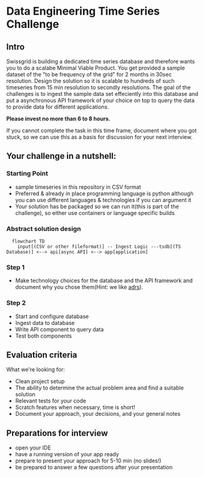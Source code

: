 # Data Engineering Time Series Challenge

## Intro

Swissgrid is building a dedicated time series database and therefore wants you to do a scalabe Minimal Viable Product. 
You get provided a sample dataset of the "to be frequency of the grid" for 2 months in 30sec resolution. Design the solution so it is scalable to hundreds of such timeseries from 15 min resolution to secondly resolutions.
The goal of the challenges is to ingest the sample data set effeciently into this database and put a asynchronous API framework of your choice on top to query the data to provide data for different applications.


**Please invest no more than 6 to 8 hours.**

If you cannot complete the task in this time frame, document where you got stuck, so we can use this as a basis for
discussion for your next interview.

## Your challenge in a nutshell:

### Starting Point

* sample timeseries in this repository in CSV format
* Preferred & already in place programming language is python although you can use different languages & technologies if you can argument it
* Your solution has be packaged so we can run it(this is part of the challenge), so either use containers or language specific builds

### Abstract solution design

```mermaid
  flowchart TD
    input[(CSV or other fileformat)] -- Ingest Logic ---tsdb[(TS Database)] <--> api[async API] <--> app[application]
```

### Step 1

* Make technology choices for the database and the API framework and document why you chose them(Hint: we like [adrs](https://adr.github.io/)).

### Step 2

* Start and configure database 
* Ingest data to database
* Write API component to query data
* Test both components 

## Evaluation criteria

What we're looking for:

* Clean project setup
* The ability to determine the actual problem area and find a suitable solution
* Relevant tests for your code
* Scratch features when necessary, time is short!
* Document your approach, your decisions, and your general notes

## Preparations for interview

* open your IDE
* have a running version of your app ready
* prepare to present your approach for 5-10 min (no slides!)
* be prepared to answer a few questions after your presentation